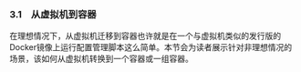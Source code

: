### 3.1　从虚拟机到容器

在理想情况下，从虚拟机迁移到容器也许就是在一个与虚拟机类似的发行版的Docker镜像上运行配置管理脚本这么简单。本节会为读者展示针对非理想情况的场景，该如何从虚拟机转换到一个容器或一组容器。


